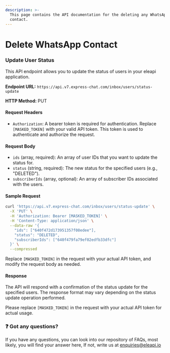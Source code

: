 ```yaml
---
description: >-
  This page contains the API documentation for the deleting any WhatsApp
  contact.
---
```


# Delete WhatsApp Contact

### Update User Status

This API endpoint allows you to update the status of users in your eleapi application.

**Endpoint URL:** `https://api.v7.express-chat.com/inbox/users/status-update`

**HTTP Method:** PUT

#### Request Headers

* `Authorization`: A bearer token is required for authentication. Replace `[MASKED_TOKEN]` with your valid API token. This token is used to authenticate and authorize the request.

#### Request Body

* `ids` (array, required): An array of user IDs that you want to update the status for.
* `status` (string, required): The new status for the specified users (e.g., "DELETED").
* `subscriberIds` (array, optional): An array of subscriber IDs associated with the users.

#### Sample Request

```bash
curl 'https://api.v7.express-chat.com/inbox/users/status-update' \
  -X 'PUT' \
  -H 'Authorization: Bearer [MASKED_TOKEN]' \
  -H 'Content-Type: application/json' \
  --data-raw '{
    "ids": ["640f472d173951357f08edee"],
    "status": "DELETED",
    "subscriberIds": ["640f479fa79ef02edfb33dfc"]
  }' \
  --compressed
```

Replace `[MASKED_TOKEN]` in the request with your actual API token, and modify the request body as needed.

#### Response

The API will respond with a confirmation of the status update for the specified users. The response format may vary depending on the status update operation performed.

Please replace `[MASKED_TOKEN]` in the request with your actual API token for actual usage.

### :question: Got any questions?

If you have any questions, you can look into our repository of FAQs, most likely, you will find your answer here, If not, write us at enquiries@eleapi.io
